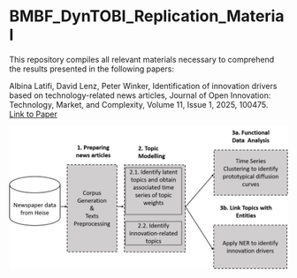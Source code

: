 # BMBF_DynTOBI_Replication_Material

This repository compiles all relevant materials necessary to comprehend the results presented in the following papers:

Albina Latifi, David Lenz, Peter Winker, Identification of innovation drivers based on 
technology-related news articles, Journal of Open Innovation: Technology, Market, and 
Complexity, Volume 11, Issue 1, 2025, 100475.  
[Link to Paper](https://www.sciencedirect.com/science/article/pii/S2199853125000101)

![Graphic](other/project_pipeline.png)



